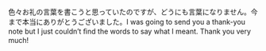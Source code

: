 <tr><td>色々お礼の言葉を書こうと思っていたのですが、どうにも言葉になりません。今まで本当にありがとうございました。<td><tr><tr><td>I was going to send you a thank-you note but I just couldn’t ﬁnd the words to say what I meant. Thank you very much!<td><tr></table>

